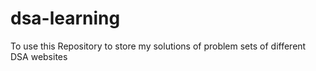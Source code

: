 # dsa-learning
To use this Repository to store my solutions of problem sets of different DSA websites
